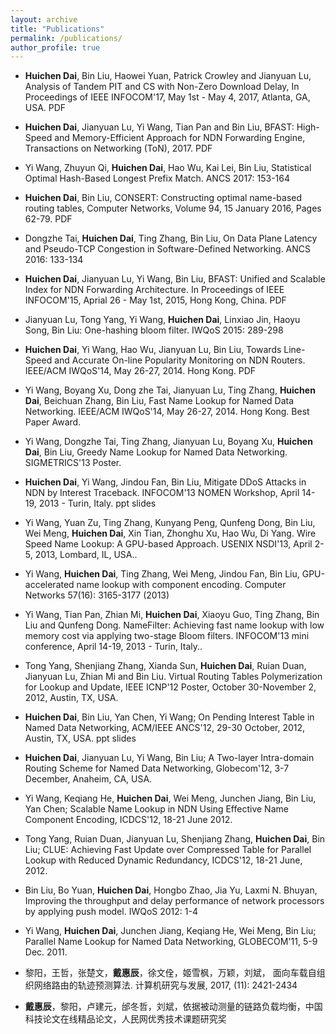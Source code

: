 ```yaml
---
layout: archive
title: "Publications"
permalink: /publications/
author_profile: true
---
```



- **Huichen Dai**, Bin Liu, Haowei Yuan, Patrick Crowley and Jianyuan Lu, Analysis of Tandem PIT and CS with Non-Zero Download Delay, In Proceedings of IEEE INFOCOM'17, May 1st - May 4, 2017, Atlanta, GA, USA. PDF

- **Huichen Dai**, Jianyuan Lu, Yi Wang, Tian Pan and Bin Liu, BFAST: High-Speed and Memory-Efficient Approach for NDN Forwarding Engine,  Transactions on Networking (ToN), 2017. PDF

- Yi Wang, Zhuyun Qi, **Huichen Dai**, Hao Wu, Kai Lei, Bin Liu, Statistical Optimal Hash-Based Longest Prefix Match. ANCS 2017: 153-164

- **Huichen Dai**, Bin Liu, CONSERT: Constructing optimal name-based routing tables, Computer Networks, Volume 94, 15 January 2016, Pages 62-79. PDF

- Dongzhe Tai, **Huichen Dai**, Ting Zhang, Bin Liu, On Data Plane Latency and Pseudo-TCP Congestion in Software-Defined Networking. ANCS 2016: 133-134

- **Huichen Dai**, Jianyuan Lu, Yi Wang, Bin Liu, BFAST: Unified and Scalable Index for NDN Forwarding Architecture. In Proceedings of IEEE INFOCOM'15, Aprial 26 - May 1st, 2015, Hong Kong, China. PDF

- Jianyuan Lu, Tong Yang, Yi Wang, **Huichen Dai**, Linxiao Jin, Haoyu Song, Bin Liu: One-hashing bloom filter. IWQoS 2015: 289-298

- **Huichen Dai**, Yi Wang, Hao Wu, Jianyuan Lu, Bin Liu, Towards Line-Speed and Accurate On-line Popularity Monitoring on NDN Routers. IEEE/ACM IWQoS'14, May 26-27, 2014. Hong Kong. PDF

- Yi Wang, Boyang Xu, Dong zhe Tai, Jianyuan Lu, Ting Zhang, **Huichen Dai**, Beichuan Zhang, Bin Liu, Fast Name Lookup for Named Data Networking. IEEE/ACM IWQoS'14, May 26-27, 2014. Hong Kong. Best Paper Award.

- Yi Wang, Dongzhe Tai, Ting Zhang, Jianyuan Lu, Boyang Xu, **Huichen Dai**, Bin Liu, Greedy Name Lookup for Named Data Networking. SIGMETRICS'13 Poster.

- **Huichen Dai**, Yi Wang, Jindou Fan, Bin Liu, Mitigate DDoS Attacks in NDN by Interest Traceback. INFOCOM'13 NOMEN Workshop, April 14-19, 2013 - Turin, Italy. ppt slides

- Yi Wang, Yuan Zu, Ting Zhang, Kunyang Peng, Qunfeng Dong, Bin Liu, Wei Meng, **Huichen Dai**, Xin Tian, Zhonghu Xu, Hao Wu, Di Yang. Wire Speed Name Lookup: A GPU-based Approach. USENIX NSDI'13, April 2-5, 2013, Lombard, IL, USA..

- Yi Wang, **Huichen Dai**, Ting Zhang, Wei Meng, Jindou Fan, Bin Liu, GPU-accelerated name lookup with component encoding. Computer Networks 57(16): 3165-3177 (2013)


- Yi Wang, Tian Pan, Zhian Mi, **Huichen Dai**, Xiaoyu Guo, Ting Zhang, Bin Liu and Qunfeng Dong. NameFilter: Achieving fast name lookup with low memory cost via applying two-stage Bloom filters. INFOCOM'13 mini conference, April 14-19, 2013 - Turin, Italy..

- Tong Yang, Shenjiang Zhang, Xianda Sun, **Huichen Dai**, Ruian Duan, Jianyuan Lu, Zhian Mi and Bin Liu. Virtual Routing Tables Polymerization for Lookup and Update, IEEE ICNP'12 Poster, October 30-November 2, 2012, Austin, TX, USA.

- **Huichen Dai**, Bin Liu, Yan Chen, Yi Wang; On Pending Interest Table in Named Data Networking, ACM/IEEE ANCS'12, 29-30 October, 2012, Austin, TX, USA. ppt slides

- **Huichen Dai**, Jianyuan Lu, Yi Wang, Bin Liu; A Two-layer Intra-domain Routing Scheme for Named Data Networking, Globecom'12, 3-7 December, Anaheim, CA, USA.

- Yi Wang, Keqiang He, **Huichen Dai**, Wei Meng, Junchen Jiang, Bin Liu, Yan Chen; Scalable Name Lookup in NDN Using Effective Name Component Encoding, ICDCS'12, 18-21 June 2012.

- Tong Yang, Ruian Duan, Jianyuan Lu, Shenjiang Zhang, **Huichen Dai**, Bin Liu; CLUE: Achieving Fast Update over Compressed Table for Parallel Lookup with Reduced Dynamic Redundancy, ICDCS'12, 18-21 June, 2012.

- Bin Liu, Bo Yuan, **Huichen Dai**, Hongbo Zhao, Jia Yu, Laxmi N. Bhuyan, Improving the throughput and delay performance of network processors by applying push model. IWQoS 2012: 1-4


- Yi Wang, **Huichen Dai**, Junchen Jiang, Keqiang He, Wei Meng, Bin Liu; Parallel Name Lookup for Named Data Networking, GLOBECOM'11, 5-9 Dec. 2011.

- 黎阳，王哲，张楚文，**戴惠辰**，徐文佺，姬雪枫，万颖，刘斌， 面向车载自组织网络路由的轨迹预测算法. 计算机研究与发展, 2017,	(11): 2421-2434

- **戴惠辰**，黎阳，卢建元，邰冬哲，刘斌，依据被动测量的链路负载均衡，中国科技论文在线精品论文，人民网优秀技术课题研究奖

